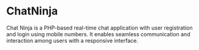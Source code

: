 # ChatNinja
Chat Ninja is a PHP-based real-time chat application with user registration and login using mobile numbers. It enables seamless communication and interaction among users with a responsive interface.
